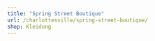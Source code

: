 ```yaml
---
title: "Spring Street Boutique"
url: /charlottesville/spring-street-boutique/
shop: Kleidung
---
```

